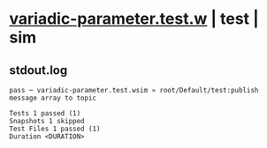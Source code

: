 # [variadic-parameter.test.w](../../../../../../tests/sdk_tests/topic/variadic-parameter.test.w) | test | sim

## stdout.log
```log
pass ─ variadic-parameter.test.wsim » root/Default/test:publish message array to topic

Tests 1 passed (1)
Snapshots 1 skipped
Test Files 1 passed (1)
Duration <DURATION>
```

